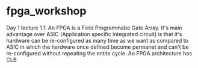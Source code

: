 # fpga_workshop
Day 1 lecture 1.1:
An FPGA is a Field Programmabe Gate Array. It's main advantage over ASIC (Application specific integrated circuit) is that it's hardware can be re-configured as many time as we want as compared to ASIC in which the hardware once defined become permanet and can't be re-configured without repeating the entite cycle. An FPGA architecture has CLB  
